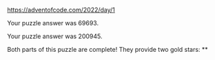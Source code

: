 https://adventofcode.com/2022/day/1

Your puzzle answer was 69693.

Your puzzle answer was 200945.

Both parts of this puzzle are complete! They provide two gold stars: **
